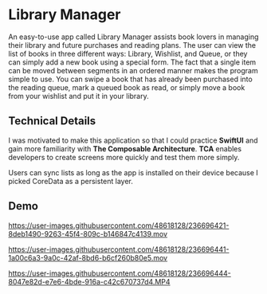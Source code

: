 # Library Manager

An easy-to-use app called Library Manager assists book lovers in managing their library and future purchases and reading plans. The user can view the list of books in three different ways: Library, Wishlist, and Queue, or they can simply add a new book using a special form. The fact that a single item can be moved between segments in an ordered manner makes the program simple to use. You can swipe a book that has already been purchased into the reading queue, mark a queued book as read, or simply move a book from your wishlist and put it in your library.

## Technical Details

I was motivated to make this application so that I could practice **SwiftUI** and gain more familiarity with **The Composable Architecture**. **TCA** enables developers to create screens more quickly and test them more simply. 

Users can sync lists as long as the app is installed on their device because I picked CoreData as a persistent layer.

## Demo

https://user-images.githubusercontent.com/48618128/236696421-8deb1490-9263-45f4-809c-b146847c4139.mov  

https://user-images.githubusercontent.com/48618128/236696441-1a00c6a3-9a0c-42af-8bd6-b6cf260b80e5.mov

https://user-images.githubusercontent.com/48618128/236696444-8047e82d-e7e6-4bde-916a-c42c670737d4.MP4
